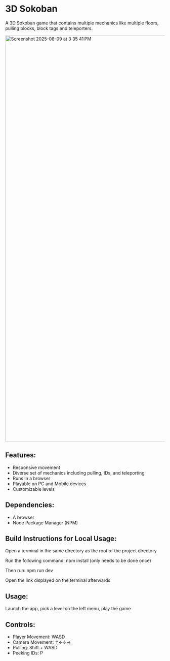 # 3D Sokoban

A 3D Sokoban game that contains multiple mechanics like multiple floors, pulling blocks, block tags and teleporters.

<img width="2252" height="1280" alt="Screenshot 2025-08-09 at 3 35 41 PM" src="https://github.com/user-attachments/assets/cefaa6e3-7ece-4689-bf77-a53fe3ae8e64" />

## Features:
- Responsive movement
- Diverse set of mechanics including pulling, IDs, and teleporting
- Runs in a browser
- Playable on PC and Mobile devices
- Customizable levels

## Dependencies:
- A browser
- Node Package Manager (NPM)

## Build Instructions for Local Usage:
Open a terminal in the same directory as the root of the project directory

Run the following command: npm install (only needs to be done once)

Then run: npm run dev

Open the link displayed on the terminal afterwards

## Usage:
Launch the app, pick a level on the left menu, play the game

## Controls:
- Player Movement: WASD
- Camera Movement: &uarr;&larr;&darr;&rarr;
- Pulling: Shift + WASD
- Peeking IDs: P
